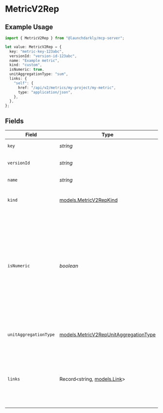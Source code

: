 # MetricV2Rep

## Example Usage

```typescript
import { MetricV2Rep } from "@launchdarkly/mcp-server";

let value: MetricV2Rep = {
  key: "metric-key-123abc",
  versionId: "version-id-123abc",
  name: "Example metric",
  kind: "custom",
  isNumeric: true,
  unitAggregationType: "sum",
  links: {
    "self": {
      href: "/api/v2/metrics/my-project/my-metric",
      type: "application/json",
    },
  },
};
```

## Fields

| Field                                                                                                                                                                                | Type                                                                                                                                                                                 | Required                                                                                                                                                                             | Description                                                                                                                                                                          | Example                                                                                                                                                                              |
| ------------------------------------------------------------------------------------------------------------------------------------------------------------------------------------ | ------------------------------------------------------------------------------------------------------------------------------------------------------------------------------------ | ------------------------------------------------------------------------------------------------------------------------------------------------------------------------------------ | ------------------------------------------------------------------------------------------------------------------------------------------------------------------------------------ | ------------------------------------------------------------------------------------------------------------------------------------------------------------------------------------ |
| `key`                                                                                                                                                                                | *string*                                                                                                                                                                             | :heavy_check_mark:                                                                                                                                                                   | The metric key                                                                                                                                                                       | metric-key-123abc                                                                                                                                                                    |
| `versionId`                                                                                                                                                                          | *string*                                                                                                                                                                             | :heavy_minus_sign:                                                                                                                                                                   | The version ID of the metric                                                                                                                                                         | version-id-123abc                                                                                                                                                                    |
| `name`                                                                                                                                                                               | *string*                                                                                                                                                                             | :heavy_check_mark:                                                                                                                                                                   | The metric name                                                                                                                                                                      | Example metric                                                                                                                                                                       |
| `kind`                                                                                                                                                                               | [models.MetricV2RepKind](../models/metricv2repkind.md)                                                                                                                               | :heavy_check_mark:                                                                                                                                                                   | The kind of event the metric tracks                                                                                                                                                  | custom                                                                                                                                                                               |
| `isNumeric`                                                                                                                                                                          | *boolean*                                                                                                                                                                            | :heavy_minus_sign:                                                                                                                                                                   | For custom metrics, whether to track numeric changes in value against a baseline (<code>true</code>) or to track a conversion when an end user takes an action (<code>false</code>). | true                                                                                                                                                                                 |
| `unitAggregationType`                                                                                                                                                                | [models.MetricV2RepUnitAggregationType](../models/metricv2repunitaggregationtype.md)                                                                                                 | :heavy_minus_sign:                                                                                                                                                                   | The type of unit aggregation to use for the metric                                                                                                                                   | sum                                                                                                                                                                                  |
| `links`                                                                                                                                                                              | Record<string, [models.Link](../models/link.md)>                                                                                                                                     | :heavy_check_mark:                                                                                                                                                                   | The location and content type of related resources                                                                                                                                   | {<br/>"self": {<br/>"href": "/api/v2/metrics/my-project/my-metric",<br/>"type": "application/json"<br/>}<br/>}                                                                       |